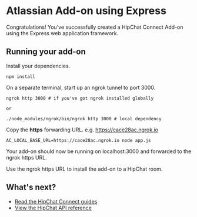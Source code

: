# Atlassian Add-on using Express

Congratulations! You've successfully created a HipChat Connect Add-on using the Express web application framework.

## Running your add-on

Install your dependencies.
```
npm install
```

On a separate terminal, start up an ngrok tunnel to port 3000.

```
ngrok http 3000 # if you've got ngrok installed globally

or

./node_modules/ngrok/bin/ngrok http 3000 # local dependency
```

Copy the __https__ forwarding URL. e.g. https://cace28ac.ngrok.io

```
AC_LOCAL_BASE_URL=https://cace28ac.ngrok.io node app.js
```

Your add-on should now be running on localhost:3000 and forwarded to the ngrok https URL.

Use the ngrok https URL to install the add-on to a HipChat room.

## What's next?
* [Read the HipChat Connect guides](https://developer.atlassian.com/hipchat/guide)
* [View the HipChat API reference](https://www.hipchat.com/docs/apiv2)